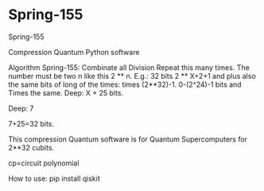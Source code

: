 # Spring-155
Spring-155

Compression Quantum Python software

Algorithm Spring-155: Combinate all Division Repeat this many times. The number must be two n like this 2 ** n. E.g.: 32 bits 2 ** X+2+1 and plus also the same bits of long of the times: times (2**32)-1. 0-(2^24)-1 bits and Times the same. Deep: X + 25 bits. 

Deep: 7

7+25=32 bits.

This compression Quantum software is for Quantum Supercomputers for 2**32 cubits.

cp=circuit polynomial

How to use:
pip install qiskit
